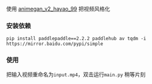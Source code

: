 使用 [animegan_v2_hayao_99](https://www.paddlepaddle.org.cn/hubdetail?name=animegan_v2_hayao_99&en_category=GANs) 把视频风格化

### 安装依赖

`pip install paddlepaddle==2.2.2 paddlehub av tqdm -i https://mirror.baidu.com/pypi/simple`

### 使用

把输入视频重命名为`input.mp4`，双击运行`main.py` 稍等片刻
